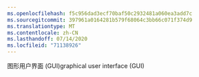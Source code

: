 ```yaml
---
ms.openlocfilehash: f5c956dad3ecf70baf50c2932481a060ea3add7c
ms.sourcegitcommit: 397961a0164281b579f68064c3bb66c071f374d9
ms.translationtype: MT
ms.contentlocale: zh-CN
ms.lasthandoff: 07/14/2020
ms.locfileid: "71138926"
---
```

<span data-ttu-id="76f3b-101">图形用户界面 (GUI)</span><span class="sxs-lookup"><span data-stu-id="76f3b-101">graphical user interface (GUI)</span></span>